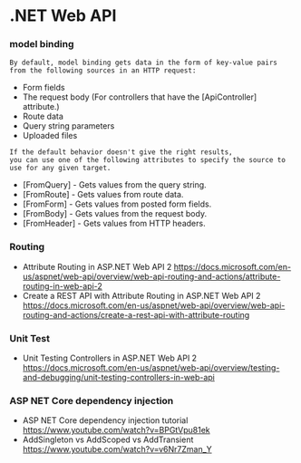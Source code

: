 # .NET Web API
### model binding
```
By default, model binding gets data in the form of key-value pairs 
from the following sources in an HTTP request:
```
- Form fields
- The request body (For controllers that have the [ApiController] attribute.)
- Route data
- Query string parameters
- Uploaded files

```
If the default behavior doesn't give the right results, 
you can use one of the following attributes to specify the source to use for any given target.
```
- [FromQuery] - Gets values from the query string.
- [FromRoute] - Gets values from route data.
- [FromForm] - Gets values from posted form fields.
- [FromBody] - Gets values from the request body.
- [FromHeader] - Gets values from HTTP headers.

### Routing
- Attribute Routing in ASP.NET Web API 2
https://docs.microsoft.com/en-us/aspnet/web-api/overview/web-api-routing-and-actions/attribute-routing-in-web-api-2
- Create a REST API with Attribute Routing in ASP.NET Web API 2
https://docs.microsoft.com/en-us/aspnet/web-api/overview/web-api-routing-and-actions/create-a-rest-api-with-attribute-routing
### Unit Test
- Unit Testing Controllers in ASP.NET Web API 2
https://docs.microsoft.com/en-us/aspnet/web-api/overview/testing-and-debugging/unit-testing-controllers-in-web-api
### ASP NET Core dependency injection
- ASP NET Core dependency injection tutorial
https://www.youtube.com/watch?v=BPGtVpu81ek
- AddSingleton vs AddScoped vs AddTransient
https://www.youtube.com/watch?v=v6Nr7Zman_Y
